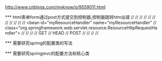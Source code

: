 http://www.cnblogs.com/myknow/p/9559011.html

*** html表单form通过post方式提交到控制器,控制器跳转htm出错
// <bean class="org.springframework.web.servlet.handler.SimpleUrlHandlerMapping">
// <property name="urlMap">
// <map>
// <entry key="/请求的文件路径/**" value="myResourceHandler" />
// </map>
// </property>
// <property name="order" value="100000" />
// </bean>
//
//
// <bean id="myResourceHandler" name="myResourceHandler"
// class="org.springframework.web.servlet.resource.ResourceHttpRequestHandler">
// <property name="locations" value="/请求的文件路径/" />
// <property name="supportedMethods">
// <list>
// <value>GET</value>
// <value>HEAD</value>
// <value>POST</value>
// </list>
// </property>
//
// </bean>


*** 需要研究spring的配置类的写法

*** 需要研究springmvc的配置方法和核心类

